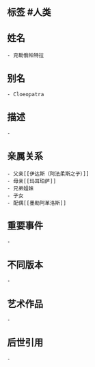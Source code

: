 ## 标签  #人类
## 姓名
	- 克勒俄帕特拉
## 别名
	- Cloeopatra
## 描述
	-
## 亲属关系
	- 父亲[[伊达斯（阿法柔斯之子）]]
	- 母亲[[玛耳珀萨]]
	- 兄弟姐妹
	- 子女
	- 配偶[[墨勒阿革洛斯]]
## 重要事件
	-
## 不同版本
	-
## 艺术作品
	-
## 后世引用
	-

